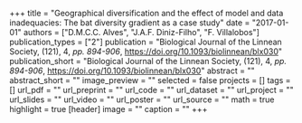 +++
title = "Geographical diversification and the effect of model and data inadequacies: The bat diversity gradient as a case study"
date = "2017-01-01"
authors = ["D.M.C.C. Alves", "J.A.F. Diniz-Filho", "F. Villalobos"]
publication_types = ["2"]
publication = "Biological Journal of the Linnean Society, (121), 4, _pp. 894-906_, https://doi.org/10.1093/biolinnean/blx030"
publication_short = "Biological Journal of the Linnean Society, (121), 4, _pp. 894-906_, https://doi.org/10.1093/biolinnean/blx030"
abstract = ""
abstract_short = ""
image_preview = ""
selected = false
projects = []
tags = []
url_pdf = ""
url_preprint = ""
url_code = ""
url_dataset = ""
url_project = ""
url_slides = ""
url_video = ""
url_poster = ""
url_source = ""
math = true
highlight = true
[header]
image = ""
caption = ""
+++
